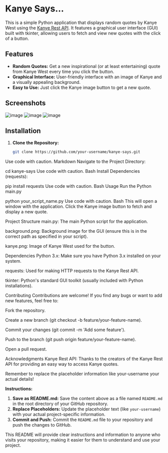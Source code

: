 # Kanye Says...

This is a simple Python application that displays random quotes by Kanye West using the [Kanye Rest API](https://api.kanye.rest). It features a graphical user interface (GUI) built with tkinter, allowing users to fetch and view new quotes with the click of a button.

## Features

* **Random Quotes:** Get a new inspirational (or at least entertaining) quote from Kanye West every time you click the button.
* **Graphical Interface:** User-friendly interface with an image of Kanye and a visually appealing background.
* **Easy to Use:** Just click the Kanye image button to get a new quote.

## Screenshots


![image](https://github.com/user-attachments/assets/05784fd7-8f07-49b8-8eac-17383e683303)
![image](https://github.com/user-attachments/assets/fd672254-a75f-4cdf-ab5f-7664677de128)
![image](https://github.com/user-attachments/assets/b60181e1-f25c-433c-af00-32dcb75714bc)



## Installation

1. **Clone the Repository:**

   ```bash
   git clone https://github.com/your-username/kanye-says.git
Use code with caution.
Markdown
Navigate to the Project Directory:

cd kanye-says
Use code with caution.
Bash
Install Dependencies (requests):

pip install requests
Use code with caution.
Bash
Usage
Run the Python main.py 

python your_script_name.py
Use code with caution.
Bash
This will open a window with the application. Click the Kanye image button to fetch and display a new quote.

Project Structure
main.py: The main Python script for the application.

background.png: Background image for the GUI (ensure this is in the correct path as specified in your script).

kanye.png: Image of Kanye West used for the button.

Dependencies
Python 3.x: Make sure you have Python 3.x installed on your system.

requests: Used for making HTTP requests to the Kanye Rest API.

tkinter: Python's standard GUI toolkit (usually included with Python installations).

Contributing
Contributions are welcome! If you find any bugs or want to add new features, feel free to:

Fork the repository.

Create a new branch (git checkout -b feature/your-feature-name).

Commit your changes (git commit -m 'Add some feature').

Push to the branch (git push origin feature/your-feature-name).

Open a pull request.

Acknowledgments
Kanye Rest API: Thanks to the creators of the Kanye Rest API for providing an easy way to access Kanye quotes.

Remember to replace the placeholder information like your-username your actual details!

**Instructions:**

1. **Save as README.md:** Save the content above as a file named `README.md` in the root directory of your GitHub repository.
2. **Replace Placeholders:** Update the placeholder text (like `your-username`) with your actual project-specific information.
3. **Commit and Push:** Commit the `README.md` file to your repository and push the changes to GitHub.

This README will provide clear instructions and information to anyone who visits your repository, making it easier for them to understand and use your project.
